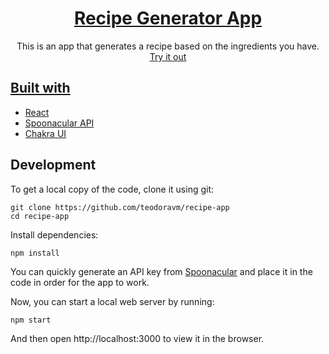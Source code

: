 <h1 align="center">
  <a href="https://64e1d9b4efff1a4d1b41a911--iridescent-crumble-ae2918.netlify.app/">
    Recipe Generator App
  </a>
</h1>

<p align="center">
 This is an app that generates a recipe based on the ingredients you have. <a href="https://64e1d9b4efff1a4d1b41a911--iridescent-crumble-ae2918.netlify.app/">Try it out</>
</p>

## Built with

- [React](http://reactjs.org)
- [Spoonacular API](https://spoonacular.com/food-api)
- [Chakra UI](https://chakra-ui.com/)

## Development

To get a local copy of the code, clone it using git:

```
git clone https://github.com/teodoravm/recipe-app
cd recipe-app
```

Install dependencies:

```
npm install
```

<p>
  You can quickly generate an API key from <a href="https://spoonacular.com/food-api">Spoonacular</a> and place it in the code in order for the app to work.
</p>

Now, you can start a local web server by running:

```
npm start
```

And then open http://localhost:3000 to view it in the browser.
